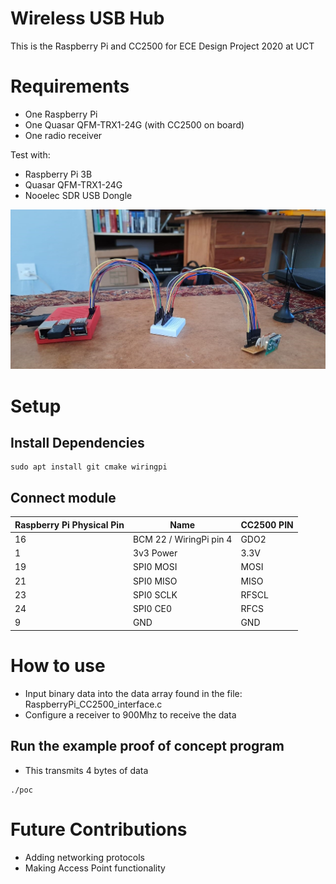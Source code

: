 # Wireless USB Hub

This is the Raspberry Pi and CC2500 for ECE Design Project 2020 at UCT

# Requirements

* One Raspberry Pi
* One Quasar QFM-TRX1-24G (with CC2500 on board)
* One radio receiver

Test with:
* Raspberry Pi 3B
* Quasar QFM-TRX1-24G
* Nooelec SDR USB Dongle

![](Set-up.jpeg)

# Setup

## Install Dependencies
```
sudo apt install git cmake wiringpi
```

## Connect module

| Raspberry Pi Physical Pin	| Name  	                  | CC2500 PIN 	|
|---	                    |---	                      |---	        |
|   16	                    |  BCM 22 / WiringPi pin 4 	  |   GDO2	    |
|   1                       |  3v3 Power	              |   3.3V	    |
|   19                      |  SPI0 MOSI 	              |   MOSI	    |
|   21                      |  SPI0 MISO                  |   MISO      |
|   23                      |  SPI0 SCLK	              |   RFSCL     |
|   24                      |  SPI0 CE0                   |   RFCS	    |
|   9                       |  GND                        |   GND	    |


# How to use
* Input binary data into the data array found in the file: RaspberryPi_CC2500_interface.c
* Configure a receiver to 900Mhz to receive the data

## Run the example proof of concept program
* This transmits 4 bytes of data

```
./poc
```

# Future Contributions
* Adding networking protocols
* Making Access Point functionality
